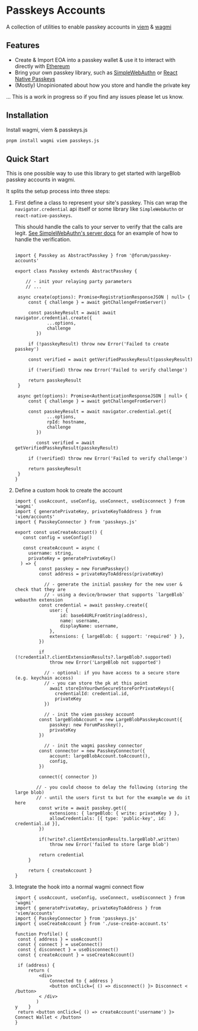 # Passkeys Accounts

A collection of utilities to enable passkey accounts in [viem](https://viem.sh) & [wagmi](https://wagmi.sh)

## Features

- Create & Import EOA into a passkey wallet & use it to interact with directly with [Ethereum](https://ethereum.org/)
- Bring your own passkey library, such as [SimpleWebAuthn](https://github.com/MasterKale/SimpleWebAuthn) or [React Native Passkeys](https://github.com/peterferguson/react-native-passkeys)
- (Mostly) Unopinionated about how you store and handle the private key

... This is a work in progress so if you find any issues please let us know.


## Installation

Install wagmi, viem & passkeys.js

```bash
pnpm install wagmi viem passkeys.js
```


## Quick Start

This is one possible way to use this library to get started with largeBlob passkey accounts in wagmi.

It splits the setup process into three steps:

1. First define a class to represent your site's passkey. This can wrap the `navigator.credential` api itself or some library like `SimpleWebAuthn` or `react-native-passkeys`.
   
   This should handle the calls to your server to verify that the calls are legit. [See SimpleWebAuthn's server docs](`https://simplewebauthn.dev/docs/packages/server#2-verify-registration-response`) for an example of how to handle the verification.

   ```tsx

   import { Passkey as AbstractPasskey } from '@forum/passkey-accounts'

   export class Passkey extends AbstractPasskey {

       // - init your relaying party parameters 
       // ...

   	async create(options): Promise<RegistrationResponseJSON | null> {
   		const { challenge } = await getChallengeFromServer()

   		const passkeyResult = await await navigator.credential.create({ 
               ...options,
               challenge
           })

   		if (!passkeyResult) throw new Error('Failed to create passkey')

   		const verified = await getVerifiedPasskeyResult(passkeyResult)

   		if (!verified) throw new Error('Failed to verify challenge')

   		return passkeyResult
   	}

   	async get(options): Promise<AuthenticationResponseJSON | null> {
   		const { challenge } = await getChallengeFromServer()

   		const passkeyResult = await navigator.credential.get({
               ...options,
               rpId: hostname,
               challenge 
           })

           const verified = await getVerifiedPasskeyResult(passkeyResult)

   		if (!verified) throw new Error('Failed to verify challenge')

   		return passkeyResult
   	}
   }
   ```

2. Define a custom hook to create the account 
   ```tsx
   import { useAccount, useConfig, useConnect, useDisconnect } from 'wagmi'
   import { generatePrivateKey, privateKeyToAddress } from 'viem/accounts'
   import { PasskeyConnector } from 'passkeys.js'

   export const useCreateAccount() {
      const config = useConfig()

      const createAccount = async (
        username: string,
        privateKey = generatePrivateKey()
     ) => {
      		const passkey = new ForumPasskey()
      		const address = privateKeyToAddress(privateKey)

              // - generate the initial passkey for the new user & check that they are 
              // - using a device/browser that supports `largeBlob` webauthn extension
      		const credential = await passkey.create({
      			user: {
      				id: base64URLFromString(address),
      				name: username,
      				displayName: username,
      			},
      			extensions: { largeBlob: { support: 'required' } },
      		})

      		if (!credential?.clientExtensionResults?.largeBlob?.supported)
      			throw new Error('LargeBlob not supported')

              // - optional: if you have access to a secure store (e.g. keychain access)
              // - you can store the pk at this point
            	await storeInYourOwnSecureStoreForPrivateKeys({
                  credentialId: credential.id,
                  privateKey
              })

              // - init the viem passkey account
      		const largeBlobAccount = new LargeBlobPasskeyAccount({
      			passkey: new ForumPasskey(),
      			privateKey
      		})

              // - init the wagmi passkey connector
      		const connector = new PasskeyConnector({
      			account: largeBlobAccount.toAccount(),
      			config,
      		})

      		connect({ connector })

           // - you could choose to delay the following (storing the large blob)
           // - until the users first tx but for the example we do it here
         	const write = await passkey.get({
             	extensions: { largeBlob: { write: privateKey } },
             	allowCredentials: [{ type: 'public-key', id: credential.id }],
         	})

         	if(!write?.clientExtensionResults.largeBlob?.written)
                throw new Error('failed to store large blob')

      		return credential
      	}

      	return { createAccount }
   }
   ```

3. Integrate the hook into a normal wagmi connect flow
   ```tsx
   import { useAccount, useConfig, useConnect, useDisconnect } from 'wagmi'
   import { generatePrivateKey, privateKeyToAddress } from 'viem/accounts'
   import { PasskeyConnector } from 'passkeys.js'
   import { useCreateAccount } from './use-create-account.ts'

   function Profile() {
   	const { address } = useAccount()
   	const { connect } = useConnect()
   	const { disconnect } = useDisconnect()
    const { createAccount } = useCreateAccount()

   	if (address) {
   		return (
           	<div>
       			Connected to { address }
               	<button onClick={ () => disconnect() }> Disconnect < /button>
       		< /div>
           )
   y    }
   	return <button onClick={ () => createAccount('username') }> Connect Wallet < /button>
   }
   ```
